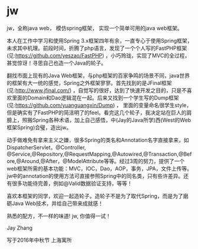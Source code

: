 # jw
jw，全称java web， 模仿spring框架， 实现一个简单可用的java web框架。

本人在工作中学习和使用Spring 3.x框架四年有余，一直专心于使用Spring框架，未求其中机理。前段时间，折腾了php语言，发现了一个个人写的FastPHP框架(见:https://github.com/yeszao/FastPHP) ，小巧玲珑，实现了MVC的全过程，甚觉惊讶！寻思自己也造一个Java的轮子。

翻找市面上现有的Java Web框架，与php框架的百家争鸣的场景不同，java世界的框架有大一统的感觉，Spring之外框架寥寥。首先找到的是JFinal框架(见:http://www.jfinal.com/) ，自觉写的很好，达到了快速开发之目的，只是不喜欢里面的Domain和Dao逻辑混在一起。后来又找到一个学生写的Dump框架(见:https://github.com/yuanguangxin/Dump) ， 里面的变量命名很学生style，但是确实有了FastPHP的简洁明了的feel。看完这几个轮子，我决定站在巨人的肩膀上，照搬Spring各种术语，加上自己感悟，中(Jay的Java所学)西(West的Web框架Spring)合璧，造出jw。

动手做难免有拿来主义之嫌，很多Spring的类名和Annotation名字直接拿来，如DispatcherServlet，@Controller, @Service,@Repository,@RequestMapping,@Autowired,@Transaction,@Before,@Around,@After，@ModelAttribute等等。经过3周的努力，提供了一个web框架所需的基本功能：MVC，IOC，Dao，AOP，事务，JPA，文件上传等。jw中的annotation的使用方法可直接参照Spring中的同名类，只有些许差异。还有很多功能待完善，例如@Valid数据验证支持，等等！

喜欢本框架的同学，欢迎一起造轮子。造轮子不是为了取代Spring，而是为了磨砺Java Web技术，并给自己带来成就感！

熟悉的配方，不一样的味道! jw, 你值得一试！

Jay Zhang

写于2016年中秋节 上海寓所
